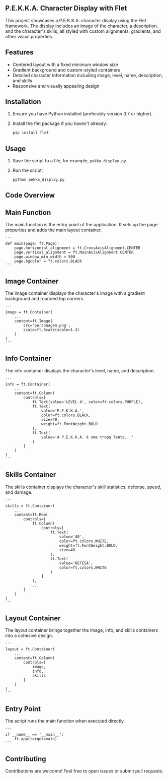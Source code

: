## P.E.K.K.A. Character Display with Flet

This project showcases a P.E.K.K.A. character display using the Flet framework. The display includes an image of the character, a description, and the character's skills, all styled with custom alignments, gradients, and other visual properties.

## Features

- Centered layout with a fixed minimum window size
- Gradient background and custom-styled containers
- Detailed character information including image, level, name, description, and skills
- Responsive and visually appealing design

## Installation
1. Ensure you have Python installed (preferably version 3.7 or higher).
2. Install the flet package if you haven't already:

    ```bash
    pip install flet
    ```

## Usage

1. Save the script to a file, for example, `pekka_display.py`.
2. Run the script:

    ```bash
    python pekka_display.py
    ```

## Code Overview

## Main Function

The main function is the entry point of the application. It sets up the page properties and adds the main layout container.

    ```
    def main(page: ft.Page):
        page.horizontal_alignment = ft.CrossAxisAlignment.CENTER
        page.vertical_alignment = ft.MainAxisAlignment.CENTER
        page.window_min_width = 500
        page.bgcolor = ft.colors.BLACK
    ```

## Image Container

The image container displays the character's image with a gradient background and rounded top corners.

    ```
    image = ft.Container(
        ...
        content=ft.Image(
            src='personagem.png',
            scale=ft.Scale(scale=1.3)           
        )
    )
    ```

## Info Container

The info container displays the character's level, name, and description.

    ```
    info = ft.Container(
        ...
        content=ft.Column(
            controls=[
                ft.Text(value='LEVEL 4', color=ft.colors.PURPLE),
                ft.Text(
                    value='P.E.K.K.A.', 
                    color=ft.colors.BLACK,
                    size=40,
                    weight=ft.FontWeight.BOLD
                ),
                ft.Text(
                    value='A P.E.K.K.A. é uma tropa lenta...'
                )
            ]
        )
    )
    ```

## Skills Container

The skills container displays the character's skill statistics: defense, speed, and damage.

    ```
    skills = ft.Container(
        ...
        content=ft.Row(
            controls=[
                ft.Column(
                    controls=[
                        ft.Text(
                            value='40',
                            color=ft.colors.WHITE,
                            weight=ft.FontWeight.BOLD,
                            size=40
                        ),
                        ft.Text(
                            value='DEFESA',
                            color=ft.colors.WHITE
                        )
                    ]
                ),
                ...
            ]
        )
    )
    ```

## Layout Container

The layout container brings together the image, info, and skills containers into a cohesive design.

    ```
    layout = ft.Container(
        ...
        content=ft.Column(
            controls=[
                image,
                info,
                skills
            ]
        )
    )
    ```

## Entry Point

The script runs the main function when executed directly.

    ```
    if __name__ == '__main__':
        ft.app(target=main)
    ```

## Contributing

Contributions are welcome! Feel free to open issues or submit pull requests.